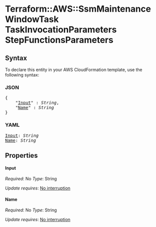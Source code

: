 # Terraform::AWS::SsmMaintenanceWindowTask TaskInvocationParameters StepFunctionsParameters

## Syntax

To declare this entity in your AWS CloudFormation template, use the following syntax:

### JSON

<pre>
{
    "<a href="#input" title="Input">Input</a>" : <i>String</i>,
    "<a href="#name" title="Name">Name</a>" : <i>String</i>
}
</pre>

### YAML

<pre>
<a href="#input" title="Input">Input</a>: <i>String</i>
<a href="#name" title="Name">Name</a>: <i>String</i>
</pre>

## Properties

#### Input

_Required_: No
_Type_: String

_Update requires_: [No interruption](https://docs.aws.amazon.com/AWSCloudFormation/latest/UserGuide/using-cfn-updating-stacks-update-behaviors.html#update-no-interrupt)

#### Name

_Required_: No
_Type_: String

_Update requires_: [No interruption](https://docs.aws.amazon.com/AWSCloudFormation/latest/UserGuide/using-cfn-updating-stacks-update-behaviors.html#update-no-interrupt)

